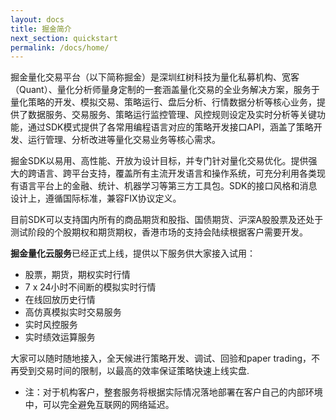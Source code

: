 ```yaml
---
layout: docs
title: 掘金简介
next_section: quickstart
permalink: /docs/home/
---
```


掘金量化交易平台（以下简称掘金）是深圳红树科技为量化私募机构、宽客（Quant）、量化分析师量身定制的一套涵盖量化交易的全业务解决方案，服务于量化策略的开发、模拟交易、策略运行、盘后分析、行情数据分析等核心业务，提供了数据服务、交易服务、策略运行监控管理、风控规则设定及实时分析等关键功能，通过SDK模式提供了各常用编程语言对应的策略开发接口API，涵盖了策略开发、运行管理、分析改进等量化交易业务等核心需求。

掘金SDK以易用、高性能、开放为设计目标，并专门针对量化交易优化。提供强大的跨语言、跨平台支持，覆盖所有主流开发语言和操作系统，可充分利用各类现有语言平台上的金融、统计、机器学习等第三方工具包。SDK的接口风格和消息设计上，遵循国际标准，兼容FIX协议定义。

目前SDK可以支持国内所有的商品期货和股指、国债期货、沪深A股股票及还处于测试阶段的个股期权和期货期权，香港市场的支持会陆续根据客户需要开发。

**掘金量化云服务**已经正式上线，提供以下服务供大家接入试用：

- 股票，期货，期权实时行情
- 7 x 24小时不间断的模拟实时行情
- 在线回放历史行情
- 高仿真模拟实时交易服务
- 实时风控服务
- 实时绩效运算服务

大家可以随时随地接入，全天候进行策略开发、调试、回验和paper trading，不再受到交易时间的限制，以最高的效率保证策略快速上线实盘.

* 注：对于机构客户，整套服务将根据实际情况落地部署在客户自己的内部环境中，可以完全避免互联网的网络延迟。
